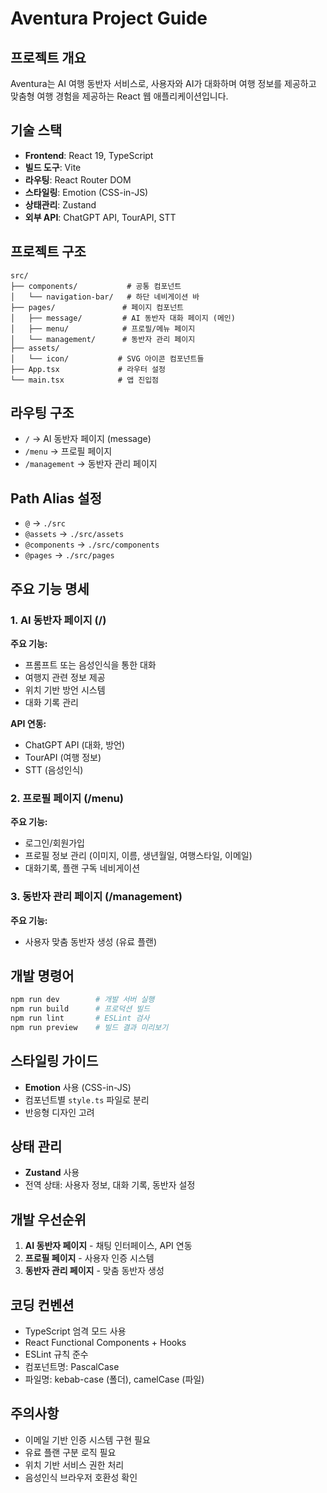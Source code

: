 # Aventura Project Guide

## 프로젝트 개요
Aventura는 AI 여행 동반자 서비스로, 사용자와 AI가 대화하며 여행 정보를 제공하고 맞춤형 여행 경험을 제공하는 React 웹 애플리케이션입니다.

## 기술 스택
- **Frontend**: React 19, TypeScript
- **빌드 도구**: Vite
- **라우팅**: React Router DOM
- **스타일링**: Emotion (CSS-in-JS)
- **상태관리**: Zustand
- **외부 API**: ChatGPT API, TourAPI, STT

## 프로젝트 구조
```
src/
├── components/           # 공통 컴포넌트
│   └── navigation-bar/   # 하단 네비게이션 바
├── pages/               # 페이지 컴포넌트
│   ├── message/         # AI 동반자 대화 페이지 (메인)
│   ├── menu/            # 프로필/메뉴 페이지
│   └── management/      # 동반자 관리 페이지
├── assets/
│   └── icon/           # SVG 아이콘 컴포넌트들
├── App.tsx             # 라우터 설정
└── main.tsx            # 앱 진입점
```

## 라우팅 구조
- `/` → AI 동반자 페이지 (message)
- `/menu` → 프로필 페이지
- `/management` → 동반자 관리 페이지

## Path Alias 설정
- `@` → `./src`
- `@assets` → `./src/assets`
- `@components` → `./src/components`
- `@pages` → `./src/pages`

## 주요 기능 명세

### 1. AI 동반자 페이지 (/)
**주요 기능:**
- 프롬프트 또는 음성인식을 통한 대화
- 여행지 관련 정보 제공
- 위치 기반 방언 시스템
- 대화 기록 관리

**API 연동:**
- ChatGPT API (대화, 방언)
- TourAPI (여행 정보)
- STT (음성인식)

### 2. 프로필 페이지 (/menu)
**주요 기능:**
- 로그인/회원가입
- 프로필 정보 관리 (이미지, 이름, 생년월일, 여행스타일, 이메일)
- 대화기록, 플랜 구독 네비게이션

### 3. 동반자 관리 페이지 (/management)
**주요 기능:**
- 사용자 맞춤 동반자 생성 (유료 플랜)

## 개발 명령어
```bash
npm run dev        # 개발 서버 실행
npm run build      # 프로덕션 빌드
npm run lint       # ESLint 검사
npm run preview    # 빌드 결과 미리보기
```

## 스타일링 가이드
- **Emotion** 사용 (CSS-in-JS)
- 컴포넌트별 `style.ts` 파일로 분리
- 반응형 디자인 고려

## 상태 관리
- **Zustand** 사용
- 전역 상태: 사용자 정보, 대화 기록, 동반자 설정

## 개발 우선순위
1. **AI 동반자 페이지** - 채팅 인터페이스, API 연동
2. **프로필 페이지** - 사용자 인증 시스템
3. **동반자 관리 페이지** - 맞춤 동반자 생성

## 코딩 컨벤션
- TypeScript 엄격 모드 사용
- React Functional Components + Hooks
- ESLint 규칙 준수
- 컴포넌트명: PascalCase
- 파일명: kebab-case (폴더), camelCase (파일)

## 주의사항
- 이메일 기반 인증 시스템 구현 필요
- 유료 플랜 구분 로직 필요
- 위치 기반 서비스 권한 처리
- 음성인식 브라우저 호환성 확인